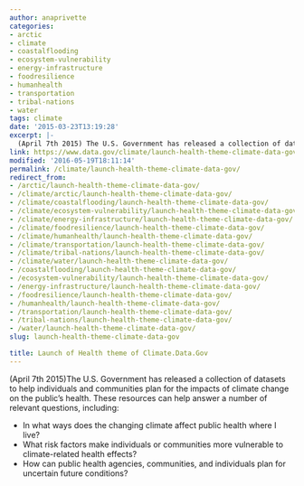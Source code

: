 ```yaml
---
author: anaprivette
categories:
- arctic
- climate
- coastalflooding
- ecosystem-vulnerability
- energy-infrastructure
- foodresilience
- humanhealth
- transportation
- tribal-nations
- water
tags: climate
date: '2015-03-23T13:19:28'
excerpt: |-
  (April 7th 2015) The U.S. Government has released a collection of datasets to help individuals and communities plan for the impacts of climate change on the public's health. These resources can help answer a number of relevant questions, including: In what…
link: https://www.data.gov/climate/launch-health-theme-climate-data-gov/
modified: '2016-05-19T18:11:14'
permalink: /climate/launch-health-theme-climate-data-gov/
redirect_from:
- /arctic/launch-health-theme-climate-data-gov/
- /climate/arctic/launch-health-theme-climate-data-gov/
- /climate/coastalflooding/launch-health-theme-climate-data-gov/
- /climate/ecosystem-vulnerability/launch-health-theme-climate-data-gov/
- /climate/energy-infrastructure/launch-health-theme-climate-data-gov/
- /climate/foodresilience/launch-health-theme-climate-data-gov/
- /climate/humanhealth/launch-health-theme-climate-data-gov/
- /climate/transportation/launch-health-theme-climate-data-gov/
- /climate/tribal-nations/launch-health-theme-climate-data-gov/
- /climate/water/launch-health-theme-climate-data-gov/
- /coastalflooding/launch-health-theme-climate-data-gov/
- /ecosystem-vulnerability/launch-health-theme-climate-data-gov/
- /energy-infrastructure/launch-health-theme-climate-data-gov/
- /foodresilience/launch-health-theme-climate-data-gov/
- /humanhealth/launch-health-theme-climate-data-gov/
- /transportation/launch-health-theme-climate-data-gov/
- /tribal-nations/launch-health-theme-climate-data-gov/
- /water/launch-health-theme-climate-data-gov/
slug: launch-health-theme-climate-data-gov

title: Launch of Health theme of Climate.Data.Gov
---
```


(April 7th 2015)The U.S. Government has released a collection of datasets to help individuals and communities plan for the impacts of climate change on the public’s health. These resources can help answer a number of relevant questions, including:

* In what ways does the changing climate affect public health where I live?
* What risk factors make individuals or communities more vulnerable to climate-related health effects?
* How can public health agencies, communities, and individuals plan for uncertain future conditions?

